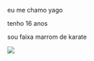 eu me chamo yago 

tenho 16 anos 

sou faixa marrom de karate 

![](https://media1.tenor.com/m/StVkxAZqKsgAAAAC/palm-strike-karate.gif)
